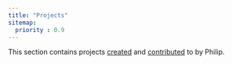 ```yaml
---
title: "Projects"
sitemap:
  priority : 0.9
---
```

This section contains projects [created](/projects/creations) and [contributed](/projects/contributions) to by Philip.
